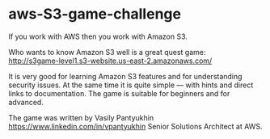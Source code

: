 # aws-S3-game-challenge
If you work with AWS then you work with Amazon S3. 

Who wants to know Amazon S3 well is a great quest game:  
http://s3game-level1.s3-website.us-east-2.amazonaws.com/  

It is very good for learning Amazon S3 features and for understanding security issues. 
At the same time it is quite simple — with hints and direct links to documentation.
The game is suitable for beginners and for advanced.  

The game was written by Vasily Pantyukhin
https://www.linkedin.com/in/vpantyukhin
Senior Solutions Architect at AWS.
